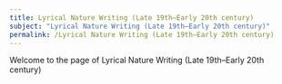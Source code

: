 ```yaml
---
title: Lyrical Nature Writing (Late 19th–Early 20th century)
subject: "Lyrical Nature Writing (Late 19th–Early 20th century)"
permalink: /Lyrical Nature Writing (Late 19th–Early 20th century)
---
```


Welcome to the page of Lyrical Nature Writing (Late 19th–Early 20th century)
